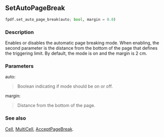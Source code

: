## SetAutoPageBreak ##

```python
fpdf.set_auto_page_break(auto; bool, margin = 0.0)
```

### Description ###

Enables or disables the automatic page breaking mode. When enabling, the second parameter is the distance from the bottom of the page that defines the triggering limit. By default, the mode is on and the margin is 2 cm.

### Parameters ###

auto:
> Boolean indicating if mode should be on or off.

margin:
> Distance from the bottom of the page.

### See also ###

[Cell](Cell.md), [MultiCell](MultiCell.md), [AcceptPageBreak](AcceptPageBreak,md).
